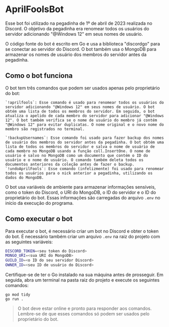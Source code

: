 # AprilFoolsBot

Esse bot foi utilizado na pegadinha de 1º de abril de 2023 realizada no Discord. O objetivo da pegadinha era renomear todos os usuários do servidor adicionando "@Windows 12" em seus nomes de usuário.

O código fonte do bot é escrito em Go e usa a biblioteca "discordgo" para se conectar ao servidor do Discord. O bot também usa o MongoDB para armazenar os nomes de usuário dos membros do servidor antes da pegadinha.


## Como o bot funciona

O bot tem três comandos que podem ser usados apenas pelo proprietário do bot:

    `!aprilfools`: Esse comando é usado para renomear todos os usuários do servidor adicionando "@Windows 12" em seus nomes de usuário. O bot obtém uma lista de todos os membros do servidor. Em seguida, o bot atualiza o apelido de cada membro do servidor para adicionar "@Windows 12". O bot também verifica se o nome de usuário do membro já contém "@Windows 12" para evitar duplicatas. O nome original e o novo nome do membro são registrados no terminal.

    `!backupUsernames`: Esse comando foi usado para fazer backup dos nomes de usuário dos membros do servidor antes da pegadinha. O bot obtém uma lista de todos os membros do servidor e salva o nome de usuário de cada membro no MongoDB usando a função coll.InsertOne. O nome de usuário é salvo no MongoDB como um documento que contém o ID do usuário e o nome de usuário. O comando também deleta todos os documentos anteriores da coleção antes de fazer o backup.
    `!undoAprilFools`: Esse comando (infelizmente) foi usado para renomear todos os usuários para o nick anterior a pegadinha, utilizando os dados do MongoDB.

O bot usa variáveis de ambiente para armazenar informações sensíveis, como o token do Discord, o URI do MongoDB, o ID do servidor e o ID do proprietário do bot. Essas informações são carregadas do arquivo `.env` no início da execução do programa.

## Como executar o bot

Para executar o bot, é necessário criar um bot no Discord e obter o token do bot. É necessário também criar um arquivo `.env` na raiz do projeto com as seguintes variáveis:

```bash
DISCORD_TOKEN=<seu token do Discord>
MONGO_URI=<sua URI do MongoDB>
GUILD_ID=<o ID do seu servidor Discord>
OWNER_ID=<seu ID de usuário do Discord>
```


Certifique-se de ter o Go instalado na sua máquina antes de prosseguir. Em seguida, abra um terminal na pasta raiz do projeto e execute os seguintes comandos:

```
go mod tidy
go run .
```

> O bot deve estar online e pronto para responder aos comandos. Lembre-se de que esses comandos só podem ser usados pelo proprietário do bot.
